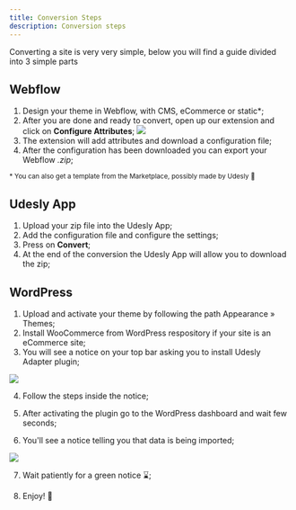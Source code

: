 ```yaml
---
title: Conversion Steps
description: Conversion steps
---
```


Converting a site is very very simple, below you will find a guide divided into 3 simple parts

## Webflow

1.  Design your theme in Webflow, with CMS, eCommerce or static*; 
2.  After you are done and ready to convert, open up our extension and click on **Configure Attributes**;
![](/images/wf-to-wp-attributes.png.png)
3.  The extension will add attributes and download a configuration file;
4.  After the configuration has been downloaded you can export your Webflow *.zip*;

<small>* You can also get a template from the Marketplace, possibly made by Udesly 🥰</small>

## Udesly App

1. Upload your zip file into the Udesly App;
2. Add the configuration file and configure the settings;
3. Press on **Convert**;
4. At the end of the conversion the Udesly App will allow you to download the zip;


## WordPress

1. Upload and activate your theme by following the path Appearance » Themes;
2. Install WooCommerce from WordPress respository if your site is an eCommerce site;
3. You will see a notice on your top bar asking you to install Udesly Adapter plugin;

![](/images/udesly-adapter-plugin.png)

4. Follow the steps inside the notice;

5. After activating the plugin go to the WordPress dashboard and wait few seconds;

6. You'll see a notice telling you that data is being imported;

![](/images/udesly-notice.png)

7. Wait patiently for a green notice ⌛;

8. Enjoy! 🥳